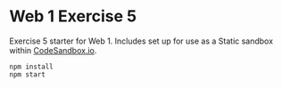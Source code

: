 # Web 1 Exercise 5

Exercise 5 starter for Web 1. Includes set up for use as a Static sandbox within [CodeSandbox.io](https://codesandbox.io).

```
npm install
npm start
```
